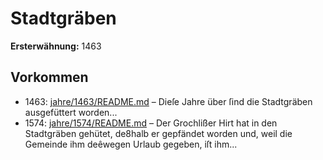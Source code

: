 # Stadtgräben

**Ersterwähnung:** 1463

## Vorkommen
- 1463: [jahre/1463/README.md](../jahre/1463/README.md) – Dieſe Jahre über ſind die Stadtgräben ausgefüttert
worden...
- 1574: [jahre/1574/README.md](../jahre/1574/README.md) – Der Grochlißer Hirt hat in den Stadtgräben gehütet,
de8halb er gepfändet worden und, weil die Gemeinde
ihm deêwegen Urlaub gegeben, iſt ihm...
